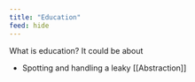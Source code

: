 ```yaml
---
title: "Education"
feed: hide
---
```


What is education? It could be about

* Spotting and handling a leaky [[Abstraction]]